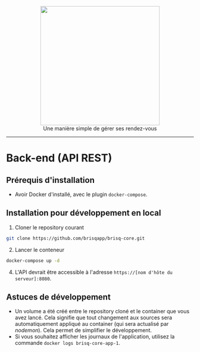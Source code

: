 <div align="center">
<img src="https://github.com/brisqapp/admin/blob/main/logo.jpg" width="320px"><br/>
Une manière simple de gérer ses rendez-vous
</div>

<hr/>

# Back-end (API REST)

## Prérequis d'installation

- Avoir Docker d'installé, avec le plugin `docker-compose`.

## Installation pour développement en local

1. Cloner le repository courant

```bash
git clone https://github.com/brisqapp/brisq-core.git
```

2. Lancer le conteneur

```bash
docker-compose up -d
```

4. L'API devrait être accessible à l'adresse `https://[nom d'hôte du serveur]:8080`.

## Astuces de développement

- Un volume a été créé entre le repository cloné et le container que vous avez lancé. Cela signifie que tout changement aux sources sera automatiquement appliqué au container (qui sera actualisé par *nodemon*). Cela permet de simplifier le développement.
- Si vous souhaitez afficher les journaux de l'application, utilisez la commande `docker logs brisq-core-app-1`.
